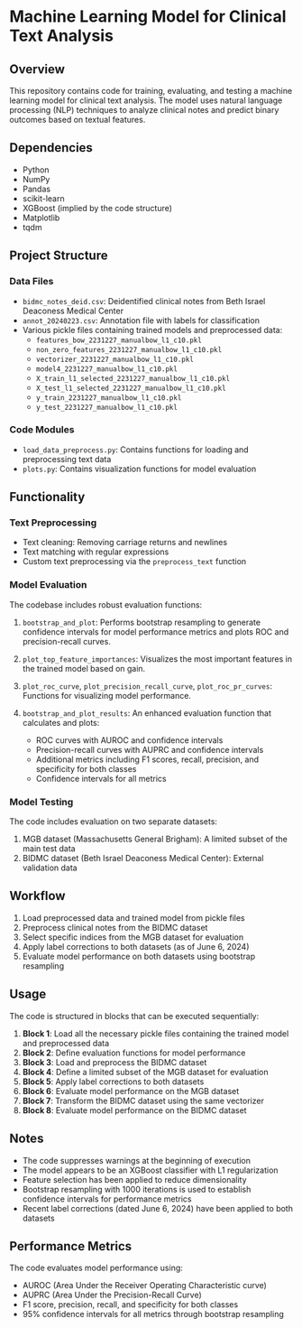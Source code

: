 # Machine Learning Model for Clinical Text Analysis

## Overview
This repository contains code for training, evaluating, and testing a machine learning model for clinical text analysis. The model uses natural language processing (NLP) techniques to analyze clinical notes and predict binary outcomes based on textual features.

## Dependencies
- Python
- NumPy
- Pandas
- scikit-learn
- XGBoost (implied by the code structure)
- Matplotlib
- tqdm

## Project Structure

### Data Files
- `bidmc_notes_deid.csv`: Deidentified clinical notes from Beth Israel Deaconess Medical Center
- `annot_20240223.csv`: Annotation file with labels for classification
- Various pickle files containing trained models and preprocessed data:
  - `features_bow_2231227_manualbow_l1_c10.pkl`
  - `non_zero_features_2231227_manualbow_l1_c10.pkl`
  - `vectorizer_2231227_manualbow_l1_c10.pkl`
  - `model4_2231227_manualbow_l1_c10.pkl`
  - `X_train_l1_selected_2231227_manualbow_l1_c10.pkl`
  - `X_test_l1_selected_2231227_manualbow_l1_c10.pkl`
  - `y_train_2231227_manualbow_l1_c10.pkl`
  - `y_test_2231227_manualbow_l1_c10.pkl`

### Code Modules
- `load_data_preprocess.py`: Contains functions for loading and preprocessing text data
- `plots.py`: Contains visualization functions for model evaluation

## Functionality

### Text Preprocessing
- Text cleaning: Removing carriage returns and newlines
- Text matching with regular expressions
- Custom text preprocessing via the `preprocess_text` function

### Model Evaluation
The codebase includes robust evaluation functions:

1. `bootstrap_and_plot`: Performs bootstrap resampling to generate confidence intervals for model performance metrics and plots ROC and precision-recall curves.

2. `plot_top_feature_importances`: Visualizes the most important features in the trained model based on gain.

3. `plot_roc_curve`, `plot_precision_recall_curve`, `plot_roc_pr_curves`: Functions for visualizing model performance.

4. `bootstrap_and_plot_results`: An enhanced evaluation function that calculates and plots:
   - ROC curves with AUROC and confidence intervals
   - Precision-recall curves with AUPRC and confidence intervals
   - Additional metrics including F1 scores, recall, precision, and specificity for both classes
   - Confidence intervals for all metrics

### Model Testing
The code includes evaluation on two separate datasets:
1. MGB dataset (Massachusetts General Brigham): A limited subset of the main test data
2. BIDMC dataset (Beth Israel Deaconess Medical Center): External validation data

## Workflow
1. Load preprocessed data and trained model from pickle files
2. Preprocess clinical notes from the BIDMC dataset
3. Select specific indices from the MGB dataset for evaluation
4. Apply label corrections to both datasets (as of June 6, 2024)
5. Evaluate model performance on both datasets using bootstrap resampling

## Usage
The code is structured in blocks that can be executed sequentially:

1. **Block 1**: Load all the necessary pickle files containing the trained model and preprocessed data
2. **Block 2**: Define evaluation functions for model performance
3. **Block 3**: Load and preprocess the BIDMC dataset
4. **Block 4**: Define a limited subset of the MGB dataset for evaluation
5. **Block 5**: Apply label corrections to both datasets
6. **Block 6**: Evaluate model performance on the MGB dataset
7. **Block 7**: Transform the BIDMC dataset using the same vectorizer
8. **Block 8**: Evaluate model performance on the BIDMC dataset

## Notes
- The code suppresses warnings at the beginning of execution
- The model appears to be an XGBoost classifier with L1 regularization
- Feature selection has been applied to reduce dimensionality
- Bootstrap resampling with 1000 iterations is used to establish confidence intervals for performance metrics
- Recent label corrections (dated June 6, 2024) have been applied to both datasets

## Performance Metrics
The code evaluates model performance using:
- AUROC (Area Under the Receiver Operating Characteristic curve)
- AUPRC (Area Under the Precision-Recall Curve)
- F1 score, precision, recall, and specificity for both classes
- 95% confidence intervals for all metrics through bootstrap resampling
